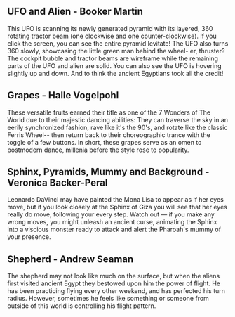 ## UFO and Alien - Booker Martin
This UFO is scanning its newly generated pyramid with its layered, 360 rotating tractor beam (one clockwise and one counter-clockwise). If you click the screen, you can see the entire pyramid levitate! The UFO also turns 360 slowly, showcasing the little green man behind the wheel- er, thruster? The cockpit bubble and tractor beams are wireframe while the remaining parts of the UFO and alien are solid. You can also see the UFO is hovering slightly up and down. And to think the ancient Egyptians took all the credit!
## Grapes - Halle Vogelpohl
These versatile fruits earned their title as one of the 7 Wonders of The World due to their majestic dancing abilities: They can traverse the sky in an eerily synchronized fashion, rave like it's the 90's, and rotate like the classic Ferris Wheel-- then return back to their choreographic trance with the toggle of a few buttons. In short, these grapes serve as an omen to postmodern dance, millenia before the style rose to popularity.
## Sphinx, Pyramids, Mummy and Background - Veronica Backer-Peral
Leonardo DaVinci may have painted the Mona Lisa to appear as if her eyes move, but if you look closely at the Sphinx of Giza you will see that her eyes really do move, following your every step. Watch out — if you make any wrong moves, you might unleash an ancient curse, animating the Sphinx into a viscious monster ready to attack and alert the Pharoah's mummy of your presence.
## Shepherd - Andrew Seaman
The shepherd may not look like much on the surface, but when the aliens first visited ancient Egypt they bestowed upon him the power of flight.  He has been practicing flying every other weekend, and has perfected his turn radius.  However, sometimes he feels like something or someone from outside of this world is controlling his flight pattern.

